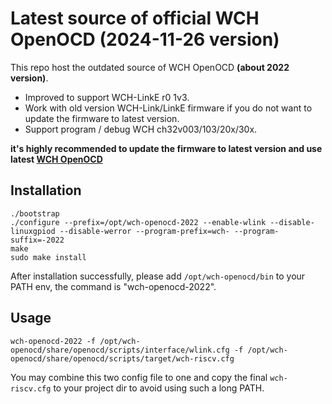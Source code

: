 # Latest source of official WCH OpenOCD (2024-11-26 version)

This repo host the outdated source of WCH OpenOCD **(about 2022 version)**.

- Improved to support WCH-LinkE r0 1v3.
- Work with old version WCH-Link/LinkE firmware if you do not want to update the firmware to latest version.
- Support program / debug WCH ch32v003/103/20x/30x.


**it's highly recommended to update the firmware to latest version and use latest [WCH OpenOCD](https://github.com/cjacker/wch-openocd)**

## Installation

```
./bootstrap
./configure --prefix=/opt/wch-openocd-2022 --enable-wlink --disable-linuxgpiod --disable-werror --program-prefix=wch- --program-suffix=-2022
make
sudo make install
```

After installation successfully, please add `/opt/wch-openocd/bin` to your PATH env, the command is "wch-openocd-2022".

## Usage

```
wch-openocd-2022 -f /opt/wch-openocd/share/openocd/scripts/interface/wlink.cfg -f /opt/wch-openocd/share/openocd/scripts/target/wch-riscv.cfg

```

You may combine this two config file to one and copy the final `wch-riscv.cfg` to your project dir to avoid using such a long PATH.

